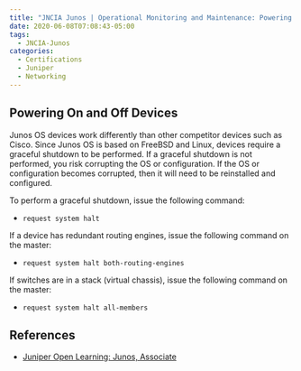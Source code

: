 ```yaml
---
title: "JNCIA Junos | Operational Monitoring and Maintenance: Powering On and Shutting Down Devices"
date: 2020-06-08T07:08:43-05:00
tags:
  - JNCIA-Junos
categories:
  - Certifications
  - Juniper
  - Networking
---
```

## Powering On and Off Devices

Junos OS devices work differently than other competitor devices such as Cisco. Since Junos OS is based on FreeBSD and Linux, devices require a graceful shutdown to be performed. If a graceful shutdown is not performed, you risk corrupting the OS or configuration. If the OS or configuration becomes corrupted, then it will need to be reinstalled and configured.

To perform a graceful shutdown, issue the following command:

* `request system halt`

If a device has redundant routing engines, issue the following command on the master:

* `request system halt both-routing-engines`

If switches are in a stack (virtual chassis), issue the following command on the master:

* `request system halt all-members`

## References

* [Juniper Open Learning: Junos, Associate](https://cloud.contentraven.com/junosgenius/learningpath-detail/1004/3/0/1)
